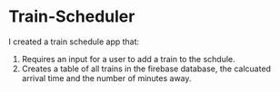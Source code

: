 # Train-Scheduler

I created a train schedule app that:

   1. Requires an input for a user to add a train to the schdule.
   2. Creates a table of all trains in the firebase database, the calcuated arrival time and the number of minutes away.
